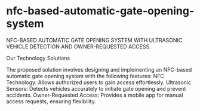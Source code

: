 # nfc-based-automatic-gate-opening-system

NFC-BASED AUTOMATIC GATE OPENING SYSTEM WITH ULTRASONIC VEHICLE DETECTION AND OWNER-REQUESTED ACCESS. 

Our Technology Solutions

The proposed solution involves designing and implementing an NFC-based automatic gate opening system with the following features:
NFC Technology: Allows authorized users to gain access effortlessly.
Ultrasonic Sensors: Detects vehicles accurately to initiate gate opening and prevent accidents.
Owner-Requested Access: Provides a mobile app for manual access requests, ensuring flexibility.


